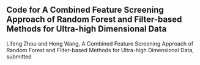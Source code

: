 ## Code for A Combined Feature Screening Approach of Random Forest and Filter-based Methods for Ultra-high Dimensional Data

Lifeng Zhou and Hong Wang, A Combined Feature Screening Approach of Random Forest and Filter-based Methods for Ultra-high Dimensional Data, submitted
